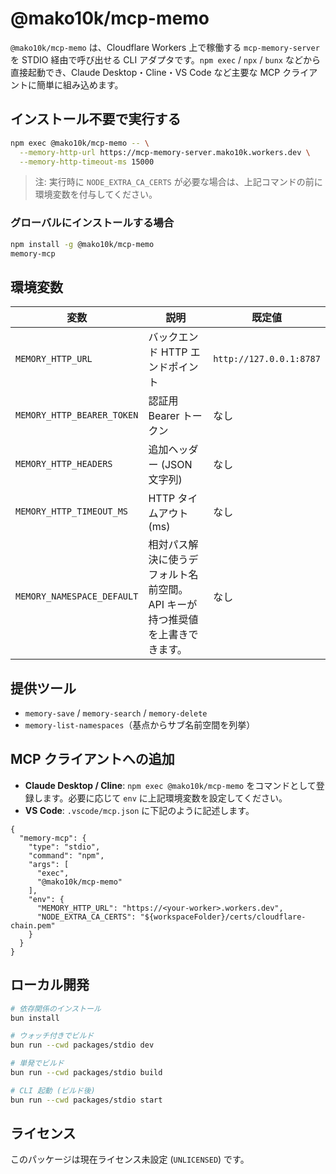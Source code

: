 # @mako10k/mcp-memo

`@mako10k/mcp-memo` は、Cloudflare Workers 上で稼働する `mcp-memory-server` を STDIO 経由で呼び出せる CLI アダプタです。`npm exec` / `npx` / `bunx` などから直接起動でき、Claude Desktop・Cline・VS Code など主要な MCP クライアントに簡単に組み込めます。

## インストール不要で実行する

```bash
npm exec @mako10k/mcp-memo -- \
  --memory-http-url https://mcp-memory-server.mako10k.workers.dev \
  --memory-http-timeout-ms 15000
```

> 注: 実行時に `NODE_EXTRA_CA_CERTS` が必要な場合は、上記コマンドの前に環境変数を付与してください。

### グローバルにインストールする場合

```bash
npm install -g @mako10k/mcp-memo
memory-mcp
```

## 環境変数

| 変数 | 説明 | 既定値 |
| --- | --- | --- |
| `MEMORY_HTTP_URL` | バックエンド HTTP エンドポイント | `http://127.0.0.1:8787` |
| `MEMORY_HTTP_BEARER_TOKEN` | 認証用 Bearer トークン | なし |
| `MEMORY_HTTP_HEADERS` | 追加ヘッダー (JSON 文字列) | なし |
| `MEMORY_HTTP_TIMEOUT_MS` | HTTP タイムアウト (ms) | なし |
| `MEMORY_NAMESPACE_DEFAULT` | 相対パス解決に使うデフォルト名前空間。API キーが持つ推奨値を上書きできます。 | なし |

## 提供ツール

- `memory-save` / `memory-search` / `memory-delete`
- `memory-list-namespaces`（基点からサブ名前空間を列挙）

## MCP クライアントへの追加

- **Claude Desktop / Cline**: `npm exec @mako10k/mcp-memo` をコマンドとして登録します。必要に応じて `env` に上記環境変数を設定してください。
- **VS Code**: `.vscode/mcp.json` に下記のように記述します。

```jsonc
{
  "memory-mcp": {
    "type": "stdio",
    "command": "npm",
    "args": [
      "exec",
      "@mako10k/mcp-memo"
    ],
    "env": {
      "MEMORY_HTTP_URL": "https://<your-worker>.workers.dev",
      "NODE_EXTRA_CA_CERTS": "${workspaceFolder}/certs/cloudflare-chain.pem"
    }
  }
}
```

## ローカル開発

```bash
# 依存関係のインストール
bun install

# ウォッチ付きでビルド
bun run --cwd packages/stdio dev

# 単発でビルド
bun run --cwd packages/stdio build

# CLI 起動 (ビルド後)
bun run --cwd packages/stdio start
```

## ライセンス

このパッケージは現在ライセンス未設定 (`UNLICENSED`) です。
